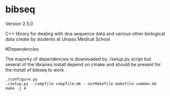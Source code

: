 bibseq
======
Version 2.5.0

C++ library for dealing with dna sequence data and various other biological data create by students at Umass Medical School 


#Dependencies  

The majority of dependencies is downloaded by ./setup.py script but several of the libraries install depend on cmake and should be present for the install of bibseq to work  

```
./configure.py 
./setup.py --compfile compfile.mk --outMakefile makefile-common.mk 
make -j 4

```

